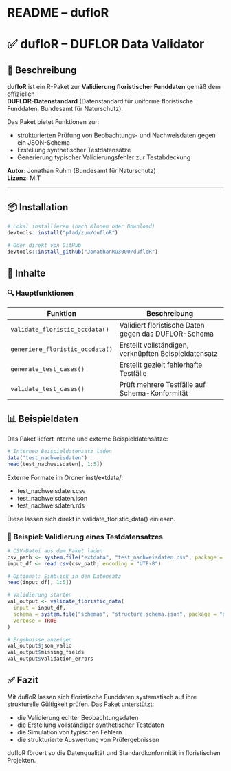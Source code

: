 README – dufloR
================

# ✅ dufloR – DUFLOR Data Validator

## 🧾 Beschreibung

**dufloR** ist ein R-Paket zur **Validierung floristischer Funddaten**
gemäß dem offiziellen  
**DUFLOR-Datenstandard** (Datenstandard für uniforme floristische
Funddaten, Bundesamt für Naturschutz).

Das Paket bietet Funktionen zur:

- strukturierten Prüfung von Beobachtungs- und Nachweisdaten gegen ein
  JSON-Schema  
- Erstellung synthetischer Testdatensätze  
- Generierung typischer Validierungsfehler zur Testabdeckung

**Autor**: Jonathan Ruhm (Bundesamt für Naturschutz)  
**Lizenz**: MIT

------------------------------------------------------------------------

## 📦 Installation

``` r
# Lokal installieren (nach Klonen oder Download)
devtools::install("pfad/zum/dufloR")

# Oder direkt von GitHub
devtools::install_github("JonathanRu3000/dufloR")
```

## 📂 Inhalte

### 🔍 Hauptfunktionen

| Funktion | Beschreibung |
|----|----|
| `validate_floristic_occdata()` | Validiert floristische Daten gegen das DUFLOR-Schema |
| `generiere_floristic_occdata()` | Erstellt vollständigen, verknüpften Beispieldatensatz |
| `generate_test_cases()` | Erstellt gezielt fehlerhafte Testfälle |
| `validate_test_cases()` | Prüft mehrere Testfälle auf Schema-Konformität |

## 📊 Beispieldaten

Das Paket liefert interne und externe Beispieldatensätze:

``` r
# Internen Beispieldatensatz laden
data("test_nachweisdaten")
head(test_nachweisdaten[, 1:5])
```

Externe Formate im Ordner inst/extdata/:

- test_nachweisdaten.csv
- test_nachweisdaten.json
- test_nachweisdaten.rds

Diese lassen sich direkt in validate_floristic_data() einlesen.

### 🧪 Beispiel: Validierung eines Testdatensatzes

``` r
# CSV-Datei aus dem Paket laden
csv_path <- system.file("extdata", "test_nachweisdaten.csv", package = "dufloR")
input_df <- read.csv(csv_path, encoding = "UTF-8")

# Optional: Einblick in den Datensatz
head(input_df[, 1:5])

# Validierung starten
val_output <- validate_floristic_data(
  input = input_df,
  schema = system.file("schemas", "structure.schema.json", package = "dufloR"),
  verbose = TRUE
)

# Ergebnisse anzeigen
val_output$json_valid
val_output$missing_fields
val_output$validation_errors
```

## ✅ Fazit

Mit dufloR lassen sich floristische Funddaten systematisch auf ihre
strukturelle Gültigkeit prüfen. Das Paket unterstützt:

- die Validierung echter Beobachtungsdaten
- die Erstellung vollständiger synthetischer Testdaten
- die Simulation von typischen Fehlern
- die strukturierte Auswertung von Prüfergebnissen

dufloR fördert so die Datenqualität und Standardkonformität in
floristischen Projekten.
